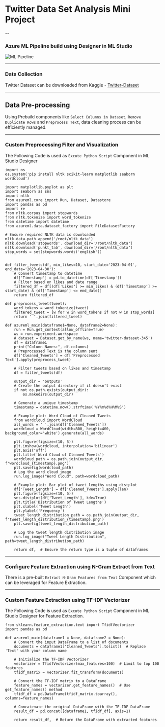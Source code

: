 # Twitter Data Set Analysis Mini Project

-- 
### Azure ML Pipeline build using Designer in ML Studio

![ML Pipeline](https://github.com/user-attachments/assets/cc1feebb-57fd-4eb1-8a25-6baa9739c2b2)

---

### Data Collection
Twitter Dataset can be downloaded from Kaggle - [Twitter-Dataset](https://www.kaggle.com/datasets/goyaladi/twitter-dataset)

---
## Data Pre-processing
 Using Prebuild components like `Select Columns in Dataset`, `Remove Duplicate Rows` and `Preprocess Text`, data cleaning process can be efficiently managed.

---

### Custom Preprocessing Filter and Visualization
The Following Code is used as `Excute Python Script` Component in ML Studio Designer
```
import os
os.system('pip install nltk scikit-learn matplotlib seaborn wordcloud')

import matplotlib.pyplot as plt
import seaborn as sns
import nltk
from azureml.core import Run, Dataset, Datastore
import pandas as pd
import re
from nltk.corpus import stopwords
from nltk.tokenize import word_tokenize
from datetime import datetime
from azureml.data.dataset_factory import FileDatasetFactory

# Ensure required NLTK data is downloaded
nltk.data.path.append('/root/nltk_data')
nltk.download('stopwords', download_dir='/root/nltk_data')
nltk.download('punkt_tab', download_dir='/root/nltk_data')
stop_words = set(stopwords.words('english'))


def filter_tweets(df, min_likes=10, start_date='2023-04-01', end_date='2023-04-30'):
    # Convert timestamp to datetime 
    df['Timestamp'] = pd.to_datetime(df['Timestamp'])
    # Filter based on likes and date range 
    filtered_df = df[(df['Likes'] >= min_likes) & (df['Timestamp'] >= start_date) & (df['Timestamp'] <= end_date)] 
    return filtered_df

def preprocess_tweet(tweet):
    word_tokens = word_tokenize(tweet)
    filtered_tweet = [w for w in word_tokens if not w in stop_words]
    return ' '.join(filtered_tweet)

def azureml_main(dataframe1=None, dataframe2=None):
    run = Run.get_context(allow_offline=True)
    ws = run.experiment.workspace
    # dataset = Dataset.get_by_name(ws, name='twitter-dataset-345')
    df = dataframe1
    print("Column Names:", df.columns)
    # Preprocessed Text is the column sent
    df['Cleaned_Tweets'] = df['Preprocessed Text'].apply(preprocess_tweet)

    # Filter tweets based on likes and timestamp 
    df = filter_tweets(df)
    
    output_dir = 'outputs'
    # Create the output directory if it doesn't exist 
    if not os.path.exists(output_dir):
        os.makedirs(output_dir)

    # Generate a unique timestamp
    timestamp = datetime.now().strftime('%Y%m%d%H%M%S')

    # Example plot: Word Cloud of Cleaned Tweets
    from wordcloud import WordCloud
    all_words = ' '.join(df['Cleaned_Tweets'])
    wordcloud = WordCloud(width=800, height=400, background_color='white').generate(all_words)
    
    plt.figure(figsize=(10, 5))
    plt.imshow(wordcloud, interpolation='bilinear')
    plt.axis('off')
    plt.title('Word Cloud of Cleaned Tweets')
    wordcloud_path = os.path.join(output_dir, f'wordcloud_{timestamp}.png')
    plt.savefig(wordcloud_path)
    # Log the word cloud image 
    run.log_image("Word Cloud", path=wordcloud_path)

    # Example plot: Bar plot of tweet lengths using distplot
    df['Tweet_Length'] = df['Cleaned_Tweets'].apply(len)
    plt.figure(figsize=(10, 5))
    sns.distplot(df['Tweet_Length'], kde=True)
    plt.title('Distribution of Tweet Lengths')
    plt.xlabel('Tweet Length')
    plt.ylabel('Frequency')
    tweet_length_distribution_path = os.path.join(output_dir, f'tweet_length_distribution_{timestamp}.png')
    plt.savefig(tweet_length_distribution_path)

    # Log the tweet length distribution image 
    run.log_image("Tweet Length Distribution", path=tweet_length_distribution_path)
    
    return df,  # Ensure the return type is a tuple of dataframes
```

---

### Configure Feature Extraction using N-Gram Extract from Text
There is a pre-built `Extract N-Gram Features from Text` Component which can be leveraged for Feature Extraction.

---

### Custom Feature Extraction using TF-IDF Vectorizer
The Following Code is used as `Excute Python Script` Component in ML Studio Designer for Feature Extraction.
```
from sklearn.feature_extraction.text import TfidfVectorizer
import pandas as pd

def azureml_main(dataframe1 = None, dataframe2 = None):
    # Convert the input DataFrame to a list of documents
    documents = dataframe1['Cleaned_Tweets'].tolist()  # Replace 'Text' with your column name

    # Initialize the TF-IDF Vectorizer
    vectorizer = TfidfVectorizer(max_features=100)  # Limit to top 100 features
    tfidf_matrix = vectorizer.fit_transform(documents)

    # Convert the TF-IDF matrix to a DataFrame
    feature_names = vectorizer.get_feature_names()  # Use get_feature_names() method
    tfidf_df = pd.DataFrame(tfidf_matrix.toarray(), columns=feature_names)

    # Concatenate the original DataFrame with the TF-IDF DataFrame
    result_df = pd.concat([dataframe1, tfidf_df], axis=1)

    return result_df,  # Return the DataFrame with extracted features
```

